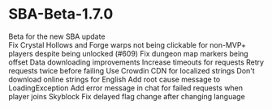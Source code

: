 # SBA-Beta-1.7.0
Beta for the new SBA update                                                                     
Fix Crystal Hollows and Forge warps not being clickable for non-MVP+ players despite being unlocked (#609)
Fix dungeon map markers being offset
Data downloading improvements
Increase timeouts for requests
Retry requests twice before failing
Use Crowdin CDN for localized strings
Don't download online strings for English
Add root cause message to LoadingException
Add error message in chat for failed requests when player joins Skyblock
Fix delayed flag change after changing language
